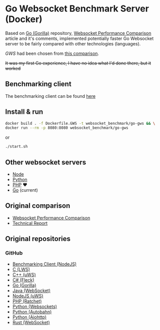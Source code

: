 # Go Websocket Benchmark Server (Docker)

Based on [Go (Gorilla)](https://github.com/matttomasetti/Go-Gorilla_Websocket-Benchmark-Server) repository,
[Websocket Performance Comparison](https://matttomasetti.medium.com/websocket-performance-comparison-10dc89367055) article
and it's comments, implemented potentially faster Go Websocket server to be fairly compared with other technologies (languages).

*GWS* had been chosen from [this comparison](https://github.com/lxzan/go-websocket-testing).

~~It was my first Go experience, I have no idea what I'd done there, but it worked~~


## Benchmarking client

The benchmarking client can be found [here](https://github.com/wiz00/Websocket-Benchmark-Client)

## Install & run

```bash
docker build . -f Dockerfile.GWS -t websocket_benchmark/go-gws && \
docker run --rm -p 8080:8080 websocket_benchmark/go-gws
```

or

```bash
./start.sh
```

## Other websocket servers

* [Node](https://github.com/wiz00/Websocket-Benchmark-Node)
* [Python](https://github.com/wiz00/Websocket-Benchmark-Python)
* [PHP](https://github.com/wiz00/Websocket-Benchmark-PHP) ❤️
* [Go](https://github.com/wiz00/Websocket-Benchmark-Go) (current)

## Original comparison

* [Websocket Performance Comparison](https://matttomasetti.medium.com/websocket-performance-comparison-10dc89367055)
* [Technical Report](https://www.researchgate.net/publication/348993267_An_Analysis_of_the_Performance_of_Websockets_in_Various_Programming_Languages_and_Libraries)

## Original repositories

### GitHub

* [Benchmarking Client (NodeJS)](https://github.com/matttomasetti/NodeJS_Websocket-Benchmark-Client)
* [C (LWS)](https://github.com/matttomasetti/C-LWS_Websocket-Benchmark-Server)
* [C++ (uWS)](https://github.com/matttomasetti/CPP-uWS_Websocket-Benchmark-Server)
* [C# (Fleck)](https://github.com/matttomasetti/CS-Fleck_Websocket-Benchmark-Server)
* [Go (Gorilla)](https://github.com/matttomasetti/Go-Gorilla_Websocket-Benchmark-Server)
* [Java (WebSocket)](https://github.com/matttomasetti/Java-WebSocket_Websocket-Benchmark-Server)
* [NodeJS (uWS)](https://github.com/matttomasetti/NodeJS-uWS_Websocket-Benchmark-Server)
* [PHP (Ratchet)](https://github.com/matttomasetti/PHP-Ratchet_Websocket-Benchmark-Server)
* [Python (Websockets)](https://github.com/matttomasetti/Python-Websockets_Websocket-Benchmark-Server)
* [Python (Autobahn)](https://github.com/matttomasetti/Python-Autobahn_Websocket-Benchmark-Server)
* [Python (Aiohttp)](https://github.com/matttomasetti/Python-Aiohttp_Websocket-Benchmark-Server)
* [Rust (WebSocket)](https://github.com/matttomasetti/Rust-WebSocket_Websocket-Benchmark-Server)
